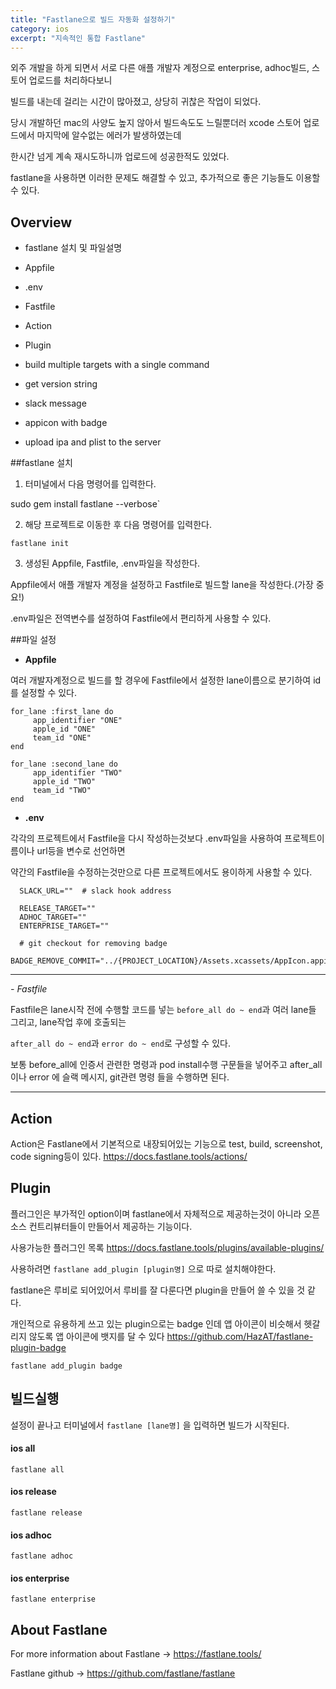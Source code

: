 ```yaml
---
title: "Fastlane으로 빌드 자동화 설정하기"
category: ios
excerpt: "지속적인 통합 Fastlane"
---
```


외주 개발을 하게 되면서 서로 다른 애플 개발자 계정으로 enterprise, adhoc빌드, 스토어 업로드를 처리하다보니

빌드를 내는데 걸리는 시간이 많아졌고, 상당히 귀찮은 작업이 되었다.

당시 개발하던 mac의 사양도 높지 않아서 빌드속도도 느릴뿐더러 xcode 스토어 업로드에서 마지막에 알수없는 에러가 발생하였는데

한시간 넘게 계속 재시도하니까 업로드에 성공한적도 있었다.

fastlane을 사용하면 이러한 문제도 해결할 수 있고, 추가적으로 좋은 기능들도 이용할 수 있다.
  
## Overview
- fastlane 설치 및 파일설명
- Appfile
- .env
- Fastfile

- Action

- Plugin

- build multiple targets with a single command
- get version string
- slack message
- appicon with badge
- upload ipa and plist to the server


##fastlane 설치

1. 터미널에서 다음 명령어를 입력한다.

sudo gem install fastlane --verbose`

2. 해당 프로젝트로 이동한 후 다음 명령어를 입력한다.

`fastlane init`

3. 생성된 Appfile, Fastfile, .env파일을 작성한다.

Appfile에서 애플 개발자 계정을 설정하고 Fastfile로 빌드할 lane을 작성한다.(가장 중요!) 

.env파일은 전역변수를 설정하여 Fastfile에서 편리하게 사용할 수 있다.

 
##파일 설정

- **Appfile**

여러 개발자계정으로 빌드를 할 경우에 Fastfile에서 설정한 lane이름으로 분기하여 id를 설정할 수 있다.

```
for_lane :first_lane do
     app_identifier "ONE"
     apple_id "ONE"
     team_id "ONE"
end

for_lane :second_lane do
     app_identifier "TWO"
     apple_id "TWO"
     team_id "TWO"
end
```


- **.env**

각각의 프로젝트에서 Fastfile을 다시 작성하는것보다 .env파일을 사용하여 프로젝트이름이나 url등을 변수로 선언하면

약간의 Fastfile을 수정하는것만으로 다른 프로젝트에서도 용이하게 사용할 수 있다.


```
  SLACK_URL=""  # slack hook address
 
  RELEASE_TARGET=""
  ADHOC_TARGET=""
  ENTERPRISE_TARGET=""
 
  # git checkout for removing badge
  BADGE_REMOVE_COMMIT="../{PROJECT_LOCATION}/Assets.xcassets/AppIcon.appiconset"
```

---

*- *Fastfile**

Fastfile은 lane시작 전에 수행할 코드를 넣는 `before_all do ~ end`과 여러 lane들 그리고, lane작업 후에 호출되는 

`after_all do ~ end`과 `error do ~ end`로 구성할 수 있다.

보통 before_all에 인증서 관련한 명령과 pod install수행 구문들을 넣어주고 after_all이나 error 에 슬랙 메시지, git관련 명령
들을 수행하면 된다.

---

## Action
Action은 Fastlane에서 기본적으로 내장되어있는 기능으로 test, build, screenshot, code signing등이 있다.
https://docs.fastlane.tools/actions/

## Plugin
플러그인은 부가적인 option이며 fastlane에서 자체적으로 제공하는것이 아니라 오픈소스 컨트리뷰터들이 만들어서 제공하는 기능이다.

사용가능한 플러그인 목록
https://docs.fastlane.tools/plugins/available-plugins/

사용하려면 `fastlane add_plugin [plugin명]` 으로 따로 설치해야한다.

fastlane은 루비로 되어있어서 루비를 잘 다룬다면 plugin을 만들어 쓸 수 있을 것 같다.

개인적으로 유용하게 쓰고 있는 plugin으로는 badge 인데 앱 아이콘이 비슷해서 헷갈리지 않도록 앱 아이콘에 뱃지를 달 수 있다
https://github.com/HazAT/fastlane-plugin-badge

```
fastlane add_plugin badge
```



## 빌드실행

설정이 끝나고 터미널에서 `fastlane [lane명]` 을 입력하면 빌드가 시작된다. 

#### ios all
```
fastlane all
```

#### ios release
```
fastlane release
```

#### ios adhoc
```
fastlane adhoc
```

#### ios enterprise
```
fastlane enterprise
```

## About Fastlane
For more information about Fastlane -> https://fastlane.tools/

Fastlane github -> https://github.com/fastlane/fastlane
